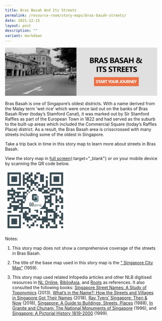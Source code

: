 ```yaml
---
title: Bras Basah And Its Streets
permalink: /resource-room/story-maps/bras-basah-streets/
date: 2021-12-15
layout: post
description: ""
variant: markdown
---
```

[![Alt text for image on Isomer site](/images/storymap-image-bras-basah-streets.png)](https://go.gov.sg/ced0rq)

Bras Basah is one of Singapore’s oldest districts. With a name derived from the Malay term ‘wet rice’ which were once laid out on the banks of Bras Basah River (today’s Stamford Canal), it was marked out by Sir Stamford Raffles as part of the European Town in 1822 and had served as the suburb to the built-up areas which included the Commercial Square (today’s Raffles Place) district. As a result, the Bras Basah area is crisscrossed with many streets including some of the oldest in Singapore.

Take a trip back in time in this story map to learn more about streets in Bras Basah.

View the story map in [full screen](https://go.gov.sg/ced0rq){:target="_blank"} or on your mobile device by scanning the QR code below.

<img src="/images/qr-code-storymap-bras-basah-streets.jpg" alt="qr-code-storymap-bras-basah-streets" style="width:200px;">

Notes:

1. This story map does not show a comprehensive coverage of the streets in Bras Basah.

2. The title of the base map used in this story map is the [“
Singapore City Map”](https://www.nas.gov.sg/archivesonline/maps_building_plans/record-details/fabef83e-115c-11e3-83d5-0050568939ad) (1959).

3. This story map used related Infopedia articles and other NLB digitised resources in [NL Online](https://www.nlb.gov.sg/main/nlonline), [BiblioAsia](https://www.nlb.gov.sg/Browse/BiblioAsia.aspx), and [Roots](https://www.roots.sg/) as references. It also consulted the following books: [Singapore Street Names: A Study of Toponymics](https://eservice.nlb.gov.sg/item_holding.aspx?bid=200123850) (2013), [What’s in the Name?: How the Streets and Villages in Singapore Got Their Names](https://eservice.nlb.gov.sg/item_holding.aspx?bid=202924449) (2018), [Ray Tyers’ Singapore: Then &amp; Now](https://eservice.nlb.gov.sg/item_holding.aspx?bid=203784837) (2018), [Singapore: A Guide to Buildings, Streets, Places](http://eservice.nlb.gov.sg/item_holding.aspx?bid=4712298) (1988), [In Granite and Chunam: The National Monuments of Singapore](http://eservice.nlb.gov.sg/item_holding_s.aspx?bid=7919754) (1996), and [Singapore: A Pictorial History 1819-2000](http://eservice.nlb.gov.sg/item_holding.aspx?bid=9651676) (1999).